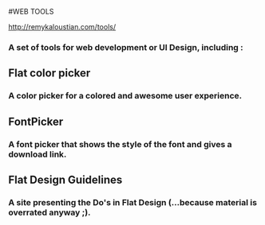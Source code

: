 #WEB TOOLS

http://remykaloustian.com/tools/

### A set of tools for web development or UI Design, including :

## Flat color picker

### A color picker for a colored and awesome user experience.

## FontPicker

### A font picker that shows the style of the font and gives a download link.

## Flat Design Guidelines

### A site presenting the Do's in Flat Design (...because material is overrated anyway ;).


